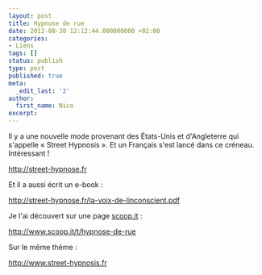 ```yaml
---
layout: post
title: Hypnose de rue
date: 2012-08-30 12:12:44.000000000 +02:00
categories:
- Liens
tags: []
status: publish
type: post
published: true
meta:
  _edit_last: '2'
author:
  first_name: Nico
excerpt:
---
```

<p>Il y a une nouvelle mode provenant des États-Unis et d'Angleterre qui s'appelle « Street Hypnosis ». Et un Français s'est lancé dans ce créneau. Intéressant !</p>
<p><a href="http://street-hypnose.fr">http://street-hypnose.fr</a></p>
<p>Et il a aussi écrit un e-book :</p>
<p><a href="http://street-hypnose.fr/la-voix-de-linconscient.pdf">http://street-hypnose.fr/la-voix-de-linconscient.pdf</a></p>
<p>Je l'ai découvert sur une page <a href="http://www.scoop.it">scoop.it</a> :</p>
<p><a href="http://www.scoop.it/t/hypnose-de-rue">http://www.scoop.it/t/hypnose-de-rue</a></p>
<p>Sur le même thème :</p>
<p><a href="http://www.street-hypnosis.fr">http://www.street-hypnosis.fr</a></p>
<p>&nbsp;</p>
